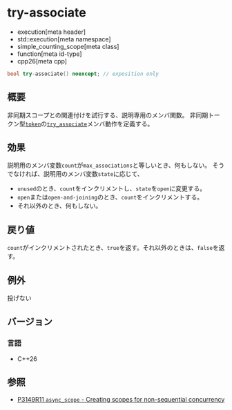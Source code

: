 # try-associate
* execution[meta header]
* std::execution[meta namespace]
* simple_counting_scope[meta class]
* function[meta id-type]
* cpp26[meta cpp]

```cpp
bool try-associate() noexcept; // exposition only
```

## 概要
非同期スコープとの関連付けを試行する、説明専用のメンバ関数。
非同期トークン型[`token`](token.md)の[`try_associate`](token/try_associate.md)メンバ動作を定義する。


## 効果
説明用のメンバ変数`count`が`max_associations`と等しいとき、何もしない。
そうでなければ、説明用のメンバ変数`state`に応じて、

- `unused`のとき、`count`をインクリメントし、`state`を`open`に変更する。
- `open`または`open-and-joining`のとき、`count`をインクリメントする。
- それ以外のとき、何もしない。


## 戻り値
`count`がインクリメントされたとき、`true`を返す。それ以外のときは、`false`を返す。


## 例外
投げない


## バージョン
### 言語
- C++26


## 参照
- [P3149R11 `async_scope` - Creating scopes for non-sequential concurrency](https://open-std.org/jtc1/sc22/wg21/docs/papers/2025/p3149r11.html)
